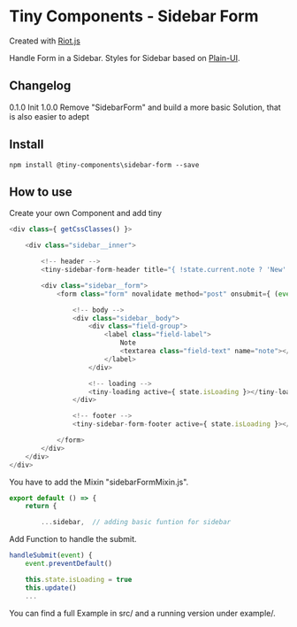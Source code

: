 # Tiny Components - Sidebar Form

Created with [Riot.js](https://riot.js.org)

Handle Form in a Sidebar. Styles for Sidebar based on [Plain-UI](https://plain-ui.com).

## Changelog

0.1.0 Init
1.0.0 Remove "SidebarForm" and build a more basic Solution, that is also easier to adept 

## Install

```
npm install @tiny-components\sidebar-form --save
```

## How to use

Create your own Component and add tiny

```js
<div class={ getCssClasses() }>

    <div class="sidebar__inner">

        <!-- header -->
        <tiny-sidebar-form-header title="{ !state.current.note ? 'New' : 'Edit' }" close={ (event) => { handleClose(event) }}></tiny-sidebar-form-header>

        <div class="sidebar__form">
            <form class="form" novalidate method="post" onsubmit={ (event) => { handleSubmit(event) } }>

                <!-- body -->
                <div class="sidebar__body">
                    <div class="field-group">
                        <label class="field-label">
                            Note
                            <textarea class="field-text" name="note"></textarea>
                        </label>
                    </div>

                    <!-- loading -->
                    <tiny-loading active={ state.isLoading }></tiny-loading>
                </div>

                <!-- footer -->
                <tiny-sidebar-form-footer active={ state.isLoading }></tiny-sidebar-form-footer>

            </form>
        </div>
    </div>
</div>
```

You have to add the Mixin "sidebarFormMixin.js".

```js
export default () => {
    return {

        ...sidebar,  // adding basic funtion for sidebar
```

Add Function to handle the submit.

```js
handleSubmit(event) {
    event.preventDefault()

    this.state.isLoading = true
    this.update()
    ...
```

You can find a full Example in src/ and a running version under example/.
